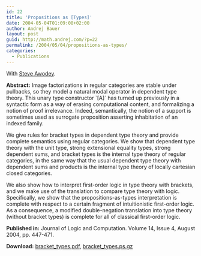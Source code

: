 ```yaml
---
id: 22
title: 'Propositions as [Types]'
date: 2004-05-04T01:09:08+02:00
author: Andrej Bauer
layout: post
guid: http://math.andrej.com/?p=22
permalink: /2004/05/04/propositions-as-types/
categories:
  - Publications
---
```

With [Steve Awodey](http://www.andrew.cmu.edu/~awodey).

**Abstract:** Image factorizations in regular categories are stable under pullbacks, so they model a natural modal operator in dependent type theory. This unary type constructor \`[A]\` has turned up previously in a syntactic form as a way of erasing computational content, and formalizing a notion of proof irrelevance. Indeed, semantically, the notion of a support is sometimes used as surrogate proposition asserting inhabitation of an indexed family.

We give rules for bracket types in dependent type theory and provide complete semantics using regular categories. We show that dependent type theory with the unit type, strong extensional equality types, strong dependent sums, and bracket types is the internal type theory of regular categories, in the same way that the usual dependent type theory with dependent sums and products is the internal type theory of locally cartesian closed categories. 

We also show how to interpret first-order logic in type theory with brackets, and we make use of the translation to compare type theory with logic. Specifically, we show that the propositions-as-types interpretation is complete with respect to a certain fragment of intuitionistic first-order logic. As a consequence, a modified double-negation translation into type theory (without bracket types) is complete for all of classical first-order logic. 

**Published in:** Journal of Logic and Computation. Volume 14, Issue 4, August 2004, pp. 447-471.

**Download:** [bracket_types.pdf](/asset/data/bracket_types.pdf "Propositions as [Types]"), [bracket_types.ps.gz](/asset/data/bracket_types.ps.gz "Propositions as [Types]")
